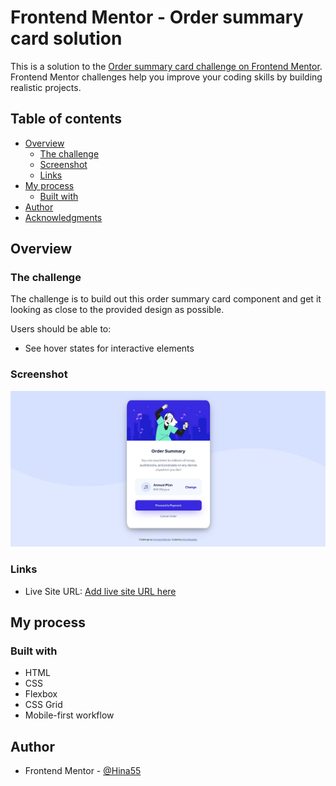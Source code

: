 # Frontend Mentor - Order summary card solution

This is a solution to the [Order summary card challenge on Frontend Mentor](https://www.frontendmentor.io/challenges/order-summary-component-QlPmajDUj). Frontend Mentor challenges help you improve your coding skills by building realistic projects. 

## Table of contents

- [Overview](#overview)
  - [The challenge](#the-challenge)
  - [Screenshot](#screenshot)
  - [Links](#links)
- [My process](#my-process)
  - [Built with](#built-with)
- [Author](#author)
- [Acknowledgments](#acknowledgments)

## Overview

### The challenge

The challenge is to build out this order summary card component and get it looking as close to the provided design as possible.

Users should be able to:

- See hover states for interactive elements

### Screenshot

![Picture1](https://github.com/Hina55/order-summary-card/blob/main/Screenshot.JPG)

### Links

- Live Site URL: [Add live site URL here](https://hina55.github.io/order-summary-card/)

## My process

### Built with

- HTML
- CSS
- Flexbox
- CSS Grid
- Mobile-first workflow

## Author

- Frontend Mentor - [@Hina55](https://www.frontendmentor.io/profile/Hina55)

